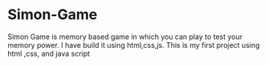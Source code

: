 # Simon-Game
Simon Game is memory based game in which you can play to test your memory power.
I have build it using html,css,js.
This is my first project using html ,css, and java script
